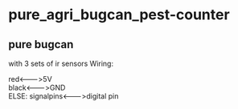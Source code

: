 # pure_agri_bugcan_pest-counter

## pure bugcan
with 3 sets of ir sensors 
Wiring:
  
red<--->5V  
black<--->GND   
ELSE: 
signalpins<--->digital pin  
  
